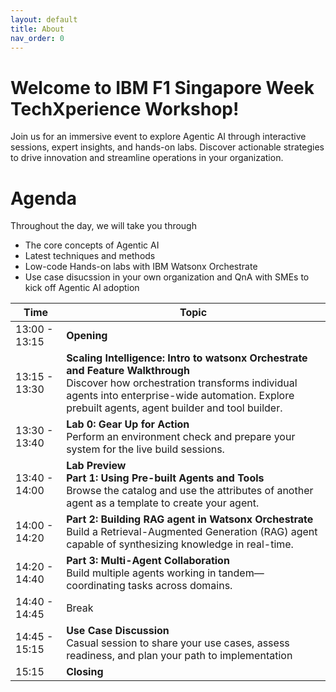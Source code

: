 ```yaml
---
layout: default
title: About
nav_order: 0
---
```


# Welcome to IBM F1 Singapore Week TechXperience Workshop!
Join us for an immersive event to explore Agentic AI through interactive sessions, expert insights, and hands-on labs. Discover actionable strategies to drive innovation and streamline operations in your organization.

# Agenda 
Throughout the day, we will take you through 
 - The core concepts of Agentic AI 
 - Latest techniques and methods
 - Low-code Hands-on labs with IBM Watsonx Orchestrate
 - Use case disucssion in your own organization and QnA with SMEs to kick off Agentic AI adoption 

|     Time                 |     Topic                                                                                                                                                                                                                                  |
|--------------------------|--------------------------------------------------------------------------------------------------------------------------------------------------------------------------------------------------------------------------------------------|
|     13:00 - 13:15        |     **Opening**                                                                                                                                                                                                                            |
|     13:15 - 13:30        |     **Scaling Intelligence: Intro to watsonx Orchestrate and Feature Walkthrough**<br>Discover how orchestration transforms individual agents into enterprise-wide   automation. Explore prebuilt agents, agent builder and tool builder.  |
|     13:30 - 13:40        |     **Lab 0: Gear Up for Action**<br>Perform an environment check and prepare your system for the live build sessions.                                                                                                                     |
|     13:40 - 14:00        |     **Lab Preview**<br>**Part 1: Using Pre-built Agents and Tools**<br>Browse the catalog and use the   attributes of another agent as a template to create your agent.                                                                    |
|     14:00 - 14:20        |     **Part 2: Building RAG agent in Watsonx Orchestrate**<br>Build a Retrieval-Augmented Generation (RAG) agent capable of synthesizing knowledge in real-time.                                                                            |
|     14:20 - 14:40        |     **Part 3: Multi-Agent Collaboration**<br>Build multiple agents working in tandem—coordinating tasks across domains.                                                                                                                    |
|     14:40 - 14:45        |     Break                                                                                                                                                                                                                                  |
|     14:45 - 15:15        |     **Use Case Discussion**<br>Casual session to share your use cases, assess readiness, and plan your path to implementation                                                                                                              |
|     15:15                |     **Closing**                                                                                                                                                                                                                            |

<!-- This is the base Jekyll theme. You can find out more info about customizing your Jekyll theme, as well as basic Jekyll usage documentation at [jekyllrb.com](https://jekyllrb.com/)

You can find the source code for Minima at GitHub:
[jekyll][jekyll-organization] /
[minima](https://github.com/jekyll/minima)

You can find the source code for Jekyll at GitHub:
[jekyll][jekyll-organization] /
[jekyll](https://github.com/jekyll/jekyll)


[jekyll-organization]: https://github.com/jekyll -->
